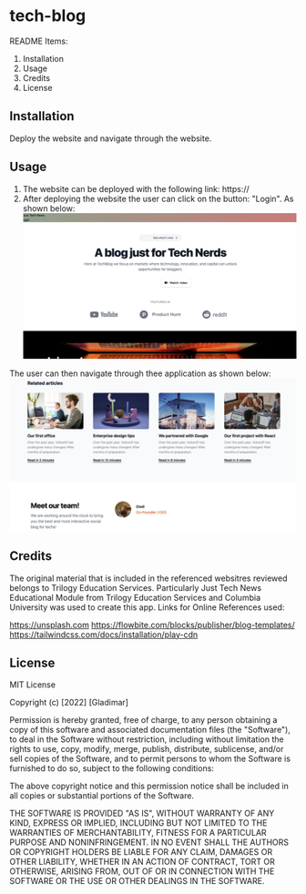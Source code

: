 # tech-blog
README Items:
1. Installation
2. Usage
3. Credits
4. License


## Installation
Deploy the website and navigate through the website.

## Usage
1. The website can be deployed with the following link:
https://
2. After deploying the website the user can click on the button: "Login". As shown below:
![Screenshot of first page of the website](./assets/images/login.png)

The user can then navigate through thee application as shown below:
![Screenshot of the quiz on website](./assets/images/page.png)



## Credits
The original material that is included in the referenced websitres reviewed belongs to Trilogy Education Services. 
Particularly Just Tech News Educational Module from Trilogy Education Services and Columbia University was used to create this app.
Links for Online References used:

https://unsplash.com
https://flowbite.com/blocks/publisher/blog-templates/
https://tailwindcss.com/docs/installation/play-cdn

## License
MIT License

Copyright (c) [2022] [Gladimar]

Permission is hereby granted, free of charge, to any person obtaining a copy
of this software and associated documentation files (the "Software"), to deal
in the Software without restriction, including without limitation the rights
to use, copy, modify, merge, publish, distribute, sublicense, and/or sell
copies of the Software, and to permit persons to whom the Software is
furnished to do so, subject to the following conditions:

The above copyright notice and this permission notice shall be included in all
copies or substantial portions of the Software.

THE SOFTWARE IS PROVIDED "AS IS", WITHOUT WARRANTY OF ANY KIND, EXPRESS OR
IMPLIED, INCLUDING BUT NOT LIMITED TO THE WARRANTIES OF MERCHANTABILITY,
FITNESS FOR A PARTICULAR PURPOSE AND NONINFRINGEMENT. IN NO EVENT SHALL THE
AUTHORS OR COPYRIGHT HOLDERS BE LIABLE FOR ANY CLAIM, DAMAGES OR OTHER
LIABILITY, WHETHER IN AN ACTION OF CONTRACT, TORT OR OTHERWISE, ARISING FROM,
OUT OF OR IN CONNECTION WITH THE SOFTWARE OR THE USE OR OTHER DEALINGS IN THE
SOFTWARE.